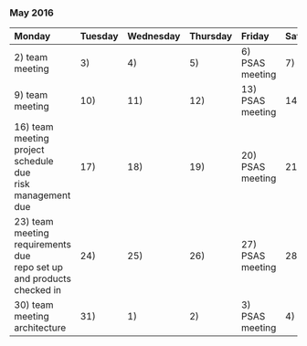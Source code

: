 ### May 2016
|Monday   |Tuesday  |Wednesday|Thursday | Friday  |Saturday |Sunday   |
|:--------|:--------|:--------|:--------|:--------|:--------|:--------|
|2) team meeting																|3)     	|4)			|5)			|6) PSAS meeting     |7)		|8)		|
|9) team meeting																|10)		|11)		|12)		|13) PSAS meeting    |14)		|15)	|
|16) team meeting<br> project schedule due<br> risk management due				|17)		|18)		|19)		|20) PSAS meeting    |21)		|22)	|
|23) team meeting<br> requirements due<br> repo set up and products checked in	|24)		|25)		|26)		|27) PSAS meeting    |28)		|29)	|
|30) team meeting<br> architecture												|31)		|1)			|2)			|3) PSAS meeting     |4)		|5)		|

